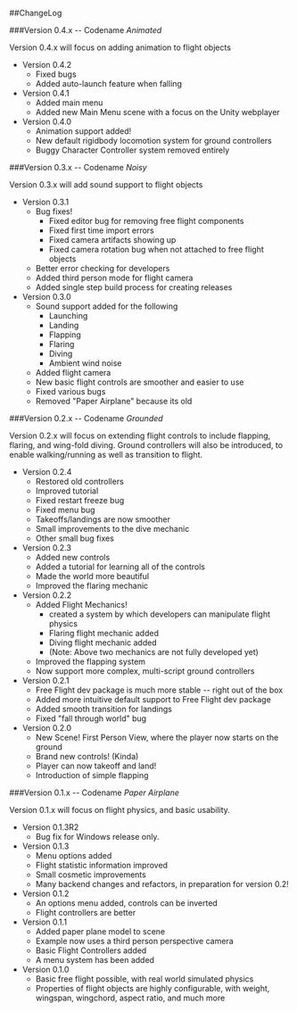 ##ChangeLog

###Version 0.4.x -- Codename *Animated*

Version 0.4.x will focus on adding animation to flight objects

* Version 0.4.2
	* Fixed bugs
	* Added auto-launch feature when falling
* Version 0.4.1
	* Added main menu
	* Added new Main Menu scene with a focus on the Unity webplayer
* Version 0.4.0
	* Animation support added! 
	* New default rigidbody locomotion system for ground controllers
	* Buggy Character Controller system removed entirely

###Version 0.3.x -- Codename *Noisy*

Version 0.3.x will add sound support to flight objects

* Version 0.3.1
	* Bug fixes! 
		* Fixed editor bug for removing free flight components
		* Fixed first time import errors
		* Fixed camera artifacts showing up
		* Fixed camera rotation bug when not attached to free flight objects
	* Better error checking for developers
	* Added third person mode for flight camera
	* Added single step build process for creating releases
* Version 0.3.0
	* Sound support added for the following
		* Launching
		* Landing
		* Flapping
		* Flaring
		* Diving
		* Ambient wind noise
	* Added flight camera
	* New basic flight controls are smoother and easier to use
	* Fixed various bugs
	* Removed "Paper Airplane" because its old

###Version 0.2.x -- Codename *Grounded*

Version 0.2.x will focus on extending flight controls to include flapping, flaring, and wing-fold diving. Ground controllers will also be introduced, to enable walking/running as well as transition to flight.

* Version 0.2.4
	* Restored old controllers
	* Improved tutorial
	* Fixed restart freeze bug
	* Fixed menu bug
	* Takeoffs/landings are now smoother
	* Small improvements to the dive mechanic
	* Other small bug fixes
* Version 0.2.3
	* Added new controls
	* Added a tutorial for learning all of the controls
	* Made the world more beautiful
	* Improved the flaring mechanic 
* Version 0.2.2
	* Added Flight Mechanics!
		* created a system by which developers can manipulate flight physics
		* Flaring flight mechanic added
		* Diving flight mechanic added
		* (Note: Above two mechanics are not fully developed yet)
	* Improved the flapping system
	* Now support more complex, multi-script ground controllers
* Version 0.2.1
	* Free Flight dev package is much more stable -- right out of the box
	* Added more intuitive default support to Free Flight dev package
	* Added smooth transition for landings
	* Fixed "fall through world" bug
* Version 0.2.0
	* New Scene! First Person View, where the player now starts on the ground
	* Brand new controls! (Kinda)
	* Player can now takeoff and land!
	* Introduction of simple flapping

###Version 0.1.x -- Codename *Paper Airplane*

Version 0.1.x will focus on flight physics, and basic usability. 

* Version 0.1.3R2
	* Bug fix for Windows release only.
* Version 0.1.3
	* Menu options added
	* Flight statistic information improved
	* Small cosmetic improvements
	* Many backend changes and refactors, in preparation for version 0.2!
* Version 0.1.2
	* An options menu added, controls can be inverted
	* Flight controllers are better
* Version 0.1.1
	* Added paper plane model to scene
	* Example now uses a third person perspective camera
	* Basic Flight Controllers added
	* A menu system has been added
* Version 0.1.0
	* Basic free flight possible, with real world simulated physics
	* Properties of flight objects are highly configurable, with weight, wingspan, wingchord, aspect ratio, and much more



